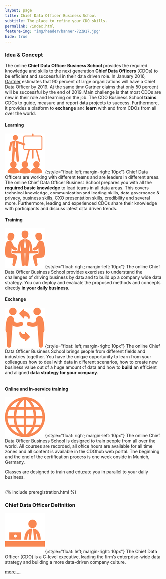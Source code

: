 ```yaml
---
layout: page
title: Chief Data Officer Business School
subtitle: The place to refine your CDO skills.
permalink: /index.html
feature-img: "img/header/banner-723917.jpg"
hide: true
---
```


### Idea & Concept
The online **Chief Data Officer Business School** provides the 
required knowledge and skills to the next generation **Chief Data 
Officers** (CDOs) to be efficient and successful in their data driven role. In January 
2016, [Gartner](http://www.gartner.com/newsroom/id/3190117) 
estimates that 90 percent of large organizations will have a Chief Data Officer by 2019. At the 
same time Gartner claims that only 50 percent will be successful by the 
end of 2019. Main challenge is that most CDOs are new in their role 
and learning on the job. The CDO Business School **trains** 
CDOs to guide, measure and report data projects to success. Furthermore, 
it provides a platform to **exchange** and **learn** with and from CDOs 
from all over the world.
<br>

#### Learning
![Learning](/img/icons/seo-training.png){:style="float: left; margin-right: 10px"}
Chief Data Officers are working with different teams and are 
leaders in different areas. The online Chief Data Officer Business 
School prepares you with all the **required basic knowledge** to lead 
teams in all data areas. This covers technical knowledge, communication 
and leading skills, data governance & privacy, business skills, CXO 
presentation skills, credibility and several more. Furthermore, leading 
and experienced CDOs share their knowledge with participants and 
discuss latest data driven trends.
<br>

#### Training
![Training](/img/icons/business-table.png){:style="float: right; margin-left: 10px"}
The online Chief Data Officer Business School provides exercises to understand the challenges of driving 
business by data and to build up a company wide data strategy. You can deploy and evaluate the proposed methods and 
concepts directly **in your daily business**.
<br>

#### Exchange
![Exchange](/img/icons/men-exchanging-symbol.png){:style="float: left; margin-right: 10px"}
The online Chief Data Officer Business School brings people from different 
fields and industries together. You have the unique opportunity to learn 
from your colleagues how to deal with data in different scenarios, how to create 
new business value out of a huge amount of data and how to **build** an 
efficient and aligned **data strategy for your company**.
<br><br>

#### Online and in-service training
![Online](/img/icons/global-symbol.png){:style="float: right; margin-left: 10px"}
The online Chief Data Officer Business School is designed to train people from all over 
the world. All courses are recorded, all office hours are available 
for all time zones and all content is available in the CDOhub web portal. 
The beginning and the end of the certification process is one week onside 
in Munich, Germany.

Classes are designed to train and educate you in parallel to your daily 
business.

<br>
{% include preregistration.html %}
<br>

### Chief Data Officer Definition
![CDO](/img/icons/businessman.png){:style="float: left; margin-right: 10px"}
The Chief Data Officer (CDO) is a C-level executive, leading the firm’s enterprise-wide data strategy and building a 
more data-driven company culture. 

[more ...](/2016/03/08/CDO-definition.html)


